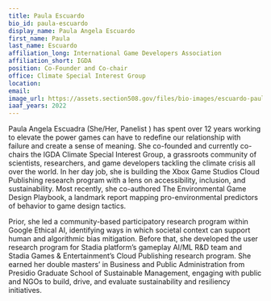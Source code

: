 ```yaml
---
title: Paula Escuardo
bio_id: paula-escuardo
display_name: Paula Angela Escuardo
first_name: Paula
last_name: Escuardo
affiliation_long: International Game Developers Association
affiliation_short: IGDA
position: Co-Founder and Co-chair 
office: Climate Special Interest Group
location: 
email: 
image_url: https://assets.section508.gov/files/bio-images/escuardo-paula.png
iaaf_years: 2022
---
```

Paula Angela Escuadra (She/Her, Panelist ) has spent over 12 years working to elevate the power games can have to redefine our relationship with failure and create a sense of meaning. She co-founded and currently co-chairs the IGDA Climate Special Interest Group, a grassroots community of scientists, researchers, and game developers tackling the climate crisis all over the world. In her day job, she is building the Xbox Game Studios Cloud Publishing research program with a lens on accessibility, inclusion, and sustainability. Most recently, she co-authored The Environmental Game Design Playbook, a landmark report mapping pro-environmental predictors of behavior to game design tactics. 

Prior, she led a community-based participatory research program within Google Ethical AI, identifying ways in which societal context can support human and algorithmic bias mitigation. Before that, she developed the user research program for Stadia platform’s gameplay AI/ML R&D team and Stadia Games & Entertainment’s Cloud Publishing research program. She earned her double masters’ in Business and Public Administration from Presidio Graduate School of Sustainable Management, engaging with public and NGOs to build, drive, and evaluate sustainability and resiliency initiatives.